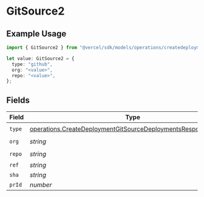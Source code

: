 # GitSource2

## Example Usage

```typescript
import { GitSource2 } from "@vercel/sdk/models/operations/createdeployment.js";

let value: GitSource2 = {
  type: "github",
  org: "<value>",
  repo: "<value>",
};
```

## Fields

| Field                                                                                                                                            | Type                                                                                                                                             | Required                                                                                                                                         | Description                                                                                                                                      |
| ------------------------------------------------------------------------------------------------------------------------------------------------ | ------------------------------------------------------------------------------------------------------------------------------------------------ | ------------------------------------------------------------------------------------------------------------------------------------------------ | ------------------------------------------------------------------------------------------------------------------------------------------------ |
| `type`                                                                                                                                           | [operations.CreateDeploymentGitSourceDeploymentsResponse200Type](../../models/operations/createdeploymentgitsourcedeploymentsresponse200type.md) | :heavy_check_mark:                                                                                                                               | N/A                                                                                                                                              |
| `org`                                                                                                                                            | *string*                                                                                                                                         | :heavy_check_mark:                                                                                                                               | N/A                                                                                                                                              |
| `repo`                                                                                                                                           | *string*                                                                                                                                         | :heavy_check_mark:                                                                                                                               | N/A                                                                                                                                              |
| `ref`                                                                                                                                            | *string*                                                                                                                                         | :heavy_minus_sign:                                                                                                                               | N/A                                                                                                                                              |
| `sha`                                                                                                                                            | *string*                                                                                                                                         | :heavy_minus_sign:                                                                                                                               | N/A                                                                                                                                              |
| `prId`                                                                                                                                           | *number*                                                                                                                                         | :heavy_minus_sign:                                                                                                                               | N/A                                                                                                                                              |
